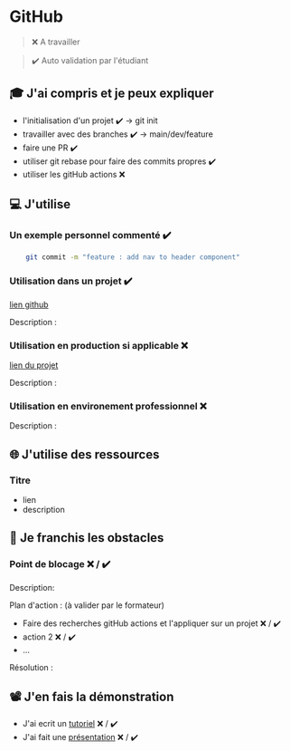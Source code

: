 # GitHub

> ❌ A travailler

> ✔️ Auto validation par l'étudiant

## 🎓 J'ai compris et je peux expliquer

- l'initialisation d'un projet ✔️ -> git init
- travailler avec des branches ✔️ -> main/dev/feature
- faire une PR ✔️
- utiliser git rebase pour faire des commits propres ✔️
- utiliser les gitHub actions ❌

## 💻 J'utilise

### Un exemple personnel commenté ✔️

```sh
    git commit -m "feature : add nav to header component"
```

### Utilisation dans un projet ✔️

[lien github](https://github.com/elodiedaubie/don-graines)

Description :

### Utilisation en production si applicable ❌

[lien du projet](...)

Description :

### Utilisation en environement professionnel ❌

Description :

## 🌐 J'utilise des ressources

### Titre

- lien
- description

## 🚧 Je franchis les obstacles

### Point de blocage ❌ / ✔️

Description:

Plan d'action : (à valider par le formateur)

- Faire des recherches gitHub actions et l'appliquer sur un projet ❌ / ✔️
- action 2 ❌ / ✔️
- ...

Résolution :

## 📽️ J'en fais la démonstration

- J'ai ecrit un [tutoriel](...) ❌ / ✔️
- J'ai fait une [présentation](...) ❌ / ✔️
